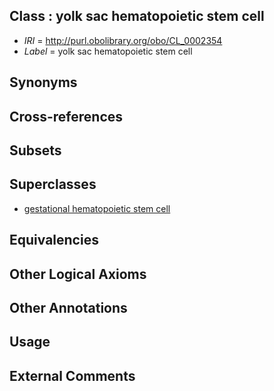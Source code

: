 
## Class : yolk sac hematopoietic stem cell

 * *IRI* = http://purl.obolibrary.org/obo/CL_0002354
 * *Label* = yolk sac hematopoietic stem cell

## Synonyms


## Cross-references


## Subsets


## Superclasses

 * [gestational hematopoietic stem cell](../../CL/52/CL_0002352.md)

## Equivalencies


## Other Logical Axioms


## Other Annotations


## Usage


## External Comments

